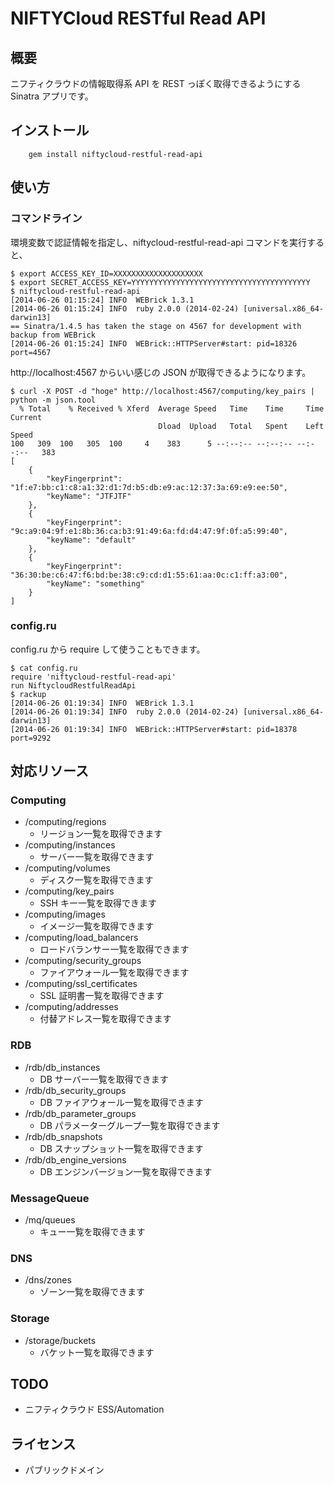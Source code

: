 # NIFTYCloud RESTful Read API

## 概要

ニフティクラウドの情報取得系 API を REST っぽく取得できるようにする Sinatra アプリです。

## インストール

        gem install niftycloud-restful-read-api

## 使い方

### コマンドライン

環境変数で認証情報を指定し、niftycloud-restful-read-api コマンドを実行すると、

	$ export ACCESS_KEY_ID=XXXXXXXXXXXXXXXXXXXX
	$ export SECRET_ACCESS_KEY=YYYYYYYYYYYYYYYYYYYYYYYYYYYYYYYYYYYYYYYY
	$ niftycloud-restful-read-api
	[2014-06-26 01:15:24] INFO  WEBrick 1.3.1
	[2014-06-26 01:15:24] INFO  ruby 2.0.0 (2014-02-24) [universal.x86_64-darwin13]
	== Sinatra/1.4.5 has taken the stage on 4567 for development with backup from WEBrick
	[2014-06-26 01:15:24] INFO  WEBrick::HTTPServer#start: pid=18326 port=4567

http://localhost:4567 からいい感じの JSON が取得できるようになります。

	$ curl -X POST -d "hoge" http://localhost:4567/computing/key_pairs | python -m json.tool
	  % Total    % Received % Xferd  Average Speed   Time    Time     Time  Current
	                                 Dload  Upload   Total   Spent    Left  Speed
	100   309  100   305  100     4    383      5 --:--:-- --:--:-- --:--:--   383
	[
	    {
	        "keyFingerprint": "1f:e7:bb:c1:c8:a1:32:d1:7d:b5:db:e9:ac:12:37:3a:69:e9:ee:50",
	        "keyName": "JTFJTF"
	    },
	    {
	        "keyFingerprint": "9c:a9:04:9f:e1:8b:36:ca:b3:91:49:6a:fd:d4:47:9f:0f:a5:99:40",
	        "keyName": "default"
	    },
	    {
	        "keyFingerprint": "36:30:be:c6:47:f6:bd:be:38:c9:cd:d1:55:61:aa:0c:c1:ff:a3:00",
	        "keyName": "something"
	    }
	]

### config.ru 

config.ru から require して使うこともできます。

	$ cat config.ru
	require 'niftycloud-restful-read-api'
	run NiftycloudRestfulReadApi
	$ rackup
	[2014-06-26 01:19:34] INFO  WEBrick 1.3.1
	[2014-06-26 01:19:34] INFO  ruby 2.0.0 (2014-02-24) [universal.x86_64-darwin13]
	[2014-06-26 01:19:34] INFO  WEBrick::HTTPServer#start: pid=18378 port=9292

## 対応リソース

### Computing

* /computing/regions
  * リージョン一覧を取得できます
* /computing/instances
  * サーバー一覧を取得できます
* /computing/volumes
  * ディスク一覧を取得できます
* /computing/key_pairs
  * SSH キー一覧を取得できます
* /computing/images
  * イメージ一覧を取得できます
* /computing/load_balancers
  * ロードバランサー一覧を取得できます
* /computing/security_groups
  * ファイアウォール一覧を取得できます
* /computing/ssl_certificates
  * SSL 証明書一覧を取得できます
* /computing/addresses
  * 付替アドレス一覧を取得できます

### RDB

* /rdb/db_instances
  * DB サーバー一覧を取得できます
* /rdb/db_security_groups
  * DB ファイアウォール一覧を取得できます
* /rdb/db_parameter_groups
  * DB パラメーターグループ一覧を取得できます
* /rdb/db_snapshots
  * DB スナップショット一覧を取得できます
* /rdb/db_engine_versions
  * DB エンジンバージョン一覧を取得できます

### MessageQueue

* /mq/queues
  * キュー一覧を取得できます

### DNS

* /dns/zones
  * ゾーン一覧を取得できます

### Storage

* /storage/buckets
  * バケット一覧を取得できます

## TODO

* ニフティクラウド ESS/Automation

## ライセンス

* パブリックドメイン
